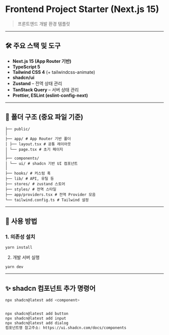 # Frontend Project Starter (Next.js 15)

> 프론트엔드 개발 환경 템플릿

---

## 🛠️ 주요 스택 및 도구

- **Next.js 15 (App Router 기반)**
- **TypeScript 5**
- **Tailwind CSS 4** (+ tailwindcss-animate)
- **shadcn/ui**
- **Zustand** – 전역 상태 관리
- **TanStack Query** – 서버 상태 관리
- **Prettier, ESLint (eslint-config-next)**

---

## 📂 폴더 구조 (중요 파일 기준)

```
├── public/
│
├── app/ # App Router 기반 폴더
│ ├── layout.tsx # 공통 레이아웃
│ └── page.tsx # 초기 페이지
│
├── components/
│ └── ui/ # shadcn 기반 UI 컴포넌트
│
├── hooks/ # 커스텀 훅
├── lib/ # API, 유틸 등
├── stores/ # zustand 스토어
├── styles/ # 전역 스타일
├── app/providers.tsx # 전역 Provider 모음
└── tailwind.config.ts # Tailwind 설정
```

---

## 🚀 사용 방법

### 1. 의존성 설치

```
yarn install
```

2. 개발 서버 실행

```
yarn dev
```

---

## ✨ **shadcn 컴포넌트 추가 명령어**

```bash
npx shadcn@latest add <component>


npx shadcn@latest add button
npx shadcn@latest add input
npx shadcn@latest add dialog
컴포넌트명 참고주소: https://ui.shadcn.com/docs/components
```
